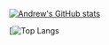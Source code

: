 [![Andrew's GitHub stats](https://github-readme-stats.vercel.app/api?username=andrewdcato&show_icons=true&bg_color=24273a&text_color=cad3f5&icon_color=c6a0f6&title_color=8bd5ca)](https://github.com/anuraghazra/github-readme-stats)

[![Top Langs](https://github-readme-stats.vercel.app/api/top-langs/?username=andrewdcato&layout=compact&bg_color=24273a&text_color=cad3f5&icon_color=c6a0f6&title_color=8bd5ca)
